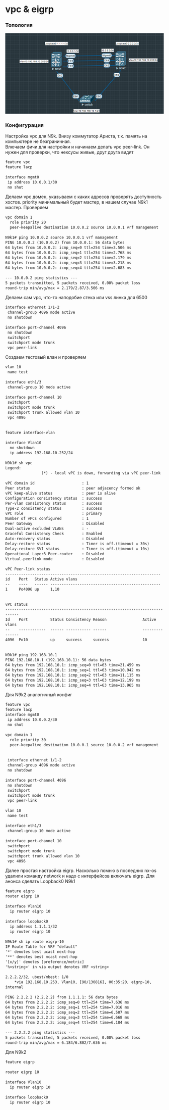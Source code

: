 # vpc & eigrp

### Топология
![топология](top.png "топология")

### Конфигурация
Настройка vpc для N9k. Внизу коммутатор Ариста, т.к. память на компьютере не безграничная.    
Влючаем фичи для настройки и начинаем делать vpc peer-link. Он нужен для проверки, что нексусы живые, друг друга видят

```
feature vpc   
feature lacp

interface mgmt0 
 ip address 10.0.0.1/30
 no shut 
```
Делаем vpc домен, указываем с каких адресов проверять доступность хостов. priority минимальный будет мастер, в нашем случае N9k1 мастер. Проверяем
```
vpc domain 1
  role priority 20
  peer-keepalive destination 10.0.0.2 source 10.0.0.1 vrf management

N9k1# ping 10.0.0.2 source 10.0.0.1 vrf management
PING 10.0.0.2 (10.0.0.2) from 10.0.0.1: 56 data bytes
64 bytes from 10.0.0.2: icmp_seq=0 ttl=254 time=3.506 ms
64 bytes from 10.0.0.2: icmp_seq=1 ttl=254 time=2.768 ms
64 bytes from 10.0.0.2: icmp_seq=2 ttl=254 time=2.179 ms
64 bytes from 10.0.0.2: icmp_seq=3 ttl=254 time=3.218 ms
64 bytes from 10.0.0.2: icmp_seq=4 ttl=254 time=2.683 ms

--- 10.0.0.2 ping statistics ---
5 packets transmitted, 5 packets received, 0.00% packet loss
round-trip min/avg/max = 2.179/2.87/3.506 ms
```
Делаем сам vpc, что-то наподобие стека или vss линка для 6500
```
interface ethernet 1/1-2
 channel-group 4096 mode active
 no shutdown
 
interface port-channel 4096
 no shutdown 
 switchport
 switchport mode trunk 
 vpc peer-link
```

Создаем тестовый влан и проверяем
```
vlan 10 
 name test 
 
interface eth1/3
 channel-group 10 mode active

interface port-channel 10
 switchport 
 switchport mode trunk 
 switchport trunk allowed vlan 10
 vpc 4096


feature interface-vlan

interface Vlan10
  no shutdown
  ip address 192.168.10.252/24

N9k1# sh vpc
Legend:
                (*) - local vPC is down, forwarding via vPC peer-link

vPC domain id                     : 1
Peer status                       : peer adjacency formed ok
vPC keep-alive status             : peer is alive
Configuration consistency status  : success
Per-vlan consistency status       : success
Type-2 consistency status         : success
vPC role                          : primary
Number of vPCs configured         : 1
Peer Gateway                      : Disabled
Dual-active excluded VLANs        : -
Graceful Consistency Check        : Enabled
Auto-recovery status              : Disabled
Delay-restore status              : Timer is off.(timeout = 30s)
Delay-restore SVI status          : Timer is off.(timeout = 10s)
Operational Layer3 Peer-router    : Disabled
Virtual-peerlink mode             : Disabled

vPC Peer-link status
---------------------------------------------------------------------
id    Port   Status Active vlans
--    ----   ------ -------------------------------------------------
1     Po4096 up     1,10


vPC status
----------------------------------------------------------------------------
Id    Port          Status Consistency Reason                Active vlans
--    ------------  ------ ----------- ------                ---------------
4096  Po10          up     success     success               10


N9k1# ping 192.168.10.1
PING 192.168.10.1 (192.168.10.1): 56 data bytes
64 bytes from 192.168.10.1: icmp_seq=0 ttl=63 time=21.459 ms
64 bytes from 192.168.10.1: icmp_seq=1 ttl=63 time=10.942 ms
64 bytes from 192.168.10.1: icmp_seq=2 ttl=63 time=11.115 ms
64 bytes from 192.168.10.1: icmp_seq=3 ttl=63 time=12.199 ms
64 bytes from 192.168.10.1: icmp_seq=4 ttl=63 time=13.965 ms
```
Для N9k2 аналогичный конфиг
```
feature vpc   
feature lacp 
interface mgmt0
 ip address 10.0.0.2/30
 no shut 
 
vpc domain 1
  role priority 30
  peer-keepalive destination 10.0.0.1 source 10.0.0.2 vrf management
  
  
 interface ethernet 1/1-2
 channel-group 4096 mode active
 no shutdown
 
interface port-channel 4096
 no shutdown 
 switchport
 switchport mode trunk 
 vpc peer-link

vlan 10 
 name test 
 
interface eth1/3
 channel-group 10 mode active

interface port-channel 10
 switchport 
 switchport mode trunk 
 switchport trunk allowed vlan 10
 vpc 4096  
```
Далее простая настройка eigrp. Насколько помню в последних nx-os удалили команду network и надо с интерфейсов включать eigrp. Для анонса сделать Loopback0
N9k1
```
feature eigrp
router eigrp 10

interface Vlan10
  ip router eigrp 10

interface loopback0
  ip address 1.1.1.1/32
  ip router eigrp 10

N9k1# sh ip route eigrp-10
IP Route Table for VRF "default"
'*' denotes best ucast next-hop
'**' denotes best mcast next-hop
'[x/y]' denotes [preference/metric]
'%<string>' in via output denotes VRF <string>

2.2.2.2/32, ubest/mbest: 1/0
    *via 192.168.10.253, Vlan10, [90/130816], 00:35:20, eigrp-10, internal

PING 2.2.2.2 (2.2.2.2) from 1.1.1.1: 56 data bytes
64 bytes from 2.2.2.2: icmp_seq=0 ttl=254 time=7.636 ms
64 bytes from 2.2.2.2: icmp_seq=1 ttl=254 time=7.016 ms
64 bytes from 2.2.2.2: icmp_seq=2 ttl=254 time=6.507 ms
64 bytes from 2.2.2.2: icmp_seq=3 ttl=254 time=6.668 ms
64 bytes from 2.2.2.2: icmp_seq=4 ttl=254 time=6.184 ms

--- 2.2.2.2 ping statistics ---
5 packets transmitted, 5 packets received, 0.00% packet loss
round-trip min/avg/max = 6.184/6.802/7.636 ms
```

Для N9k2
```
feature eigrp

router eigrp 10

interface Vlan10
  ip router eigrp 10

interface loopback0
  ip router eigrp 10
```
